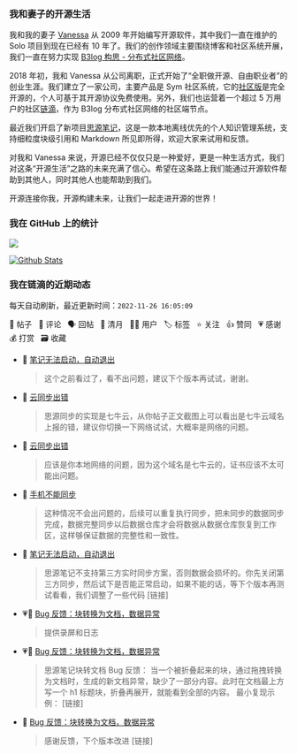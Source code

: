 ### 我和妻子的开源生活

我和我的妻子 [Vanessa](https://github.com/Vanessa219) 从 2009 年开始编写开源软件，其中我们一直在维护的 Solo 项目到现在已经有 10 年了。我们的创作领域主要围绕博客和社区系统开展，我们一直在努力实现 [B3log 构思 - 分布式社区网络](https://ld246.com/article/1546941897596)。

2018 年初，我和 Vanessa 从公司离职，正式开始了“全职做开源、自由职业者”的创业生涯。我们建立了一家公司，主要产品是 Sym 社区系统，它的[社区版](https://github.com/88250/symphony)是完全开源的，个人可基于其开源协议免费使用。另外，我们也运营着一个超过 5 万用户的社区[链滴](https://ld246.com)，作为 B3log 分布式社区网络的社区端节点。

最近我们开启了新项目[思源笔记](https://github.com/siyuan-note/siyuan)，这是一款本地离线优先的个人知识管理系统，支持细粒度块级引用和 Markdown 所见即所得，欢迎大家来试用和反馈。

对我和 Vanessa 来说，开源已经不仅仅只是一种爱好，更是一种生活方式，我们对这条“开源生活”之路的未来充满了信心。希望在这条路上我们能通过开源软件帮助到其他人，同时其他人也能帮助到我们。

开源连接你我，开源构建未来，让我们一起走进开源的世界！

### 我在 GitHub 上的统计

<a title="Hits" target="_blank" href="https://github.com/88250/88250"><img src="https://hits.b3log.org/88250/88250.svg"></a>

[![Github Stats](https://github-readme-stats.vercel.app/api?username=88250&theme=tokyonight&show_icons=true)](https://github.com/88250)

<!--events start -->

### 我在链滴的近期动态

每天自动刷新，最近更新时间：`2022-11-26 16:05:09`

📝 帖子 &nbsp; 💬 评论 &nbsp; 🗣 回帖 &nbsp; 🌙 清月 &nbsp; 👨‍💻 用户 &nbsp; 🏷️ 标签 &nbsp; ⭐️ 关注 &nbsp; 👍 赞同 &nbsp; 💗 感谢 &nbsp; 💰 打赏 &nbsp; 🗃 收藏

* 💬 [笔记无法启动，自动退出](https://ld246.com/article/1669360624283/comment/1669440059815#comments)

  > 这个之前看过了，看不出问题，建议下个版本再试试，谢谢。
* 💬 [云同步出错](https://ld246.com/article/1669435748006/comment/1669436238107#comments)

  > 思源同步的实现是七牛云，从你帖子正文截图上可以看出是七牛云域名上报的错，建议你切换一下网络试试，大概率是网络的问题。
* 💬 [云同步出错](https://ld246.com/article/1669435748006/comment/1669436000921#comments)

  > 应该是你本地网络的问题，因为这个域名是七牛云的，证书应该不太可能出问题。
* 💬 [手机不能同步](https://ld246.com/article/1669349852421/comment/1669431953343#comments)

  > 这种情况不会出问题的，后续可以重复执行同步，把未同步的数据同步完成，数据完整同步以后数据仓库才会将数据从数据仓库恢复到工作区，这样够保证数据的完整性和一致性。
* 💬 [笔记无法启动，自动退出](https://ld246.com/article/1669360624283/comment/1669431016584#comments)

  > 思源笔记不支持第三方实时同步方案，否则数据会损坏的。你先关闭第三方同步，然后试下是否能正常启动，如果不能的话，等下个版本再测试看看，我们调整了一些代码 [链接]
* 💗💬 [Bug 反馈：块转换为文档，数据异常](https://ld246.com/article/1669394457210/comment/1669421609990#comments)

  > 提供录屏和日志
* 💗📝 [Bug 反馈：块转换为文档，数据异常](https://ld246.com/article/1669394457210)

  > 思源笔记块转文档 Bug 反馈： 当一个被折叠起来的块，通过拖拽转换为文档时，生成的新文档异常，缺少了一部分内容。此时在文档最上方写一个 h1 标题块，折叠再展开，就能看到全部的内容。 最小复现示例： [链接]
* 💬 [Bug 反馈：块转换为文档，数据异常](https://ld246.com/article/1669394457210/comment/1669428882583#comments)

  > 感谢反馈，下个版本改进 [链接]


<!--events end -->
